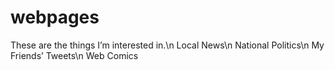 # webpages
These are the things I’m interested in.\n
Local News\n
National Politics\n
My Friends’ Tweets\n
Web Comics
